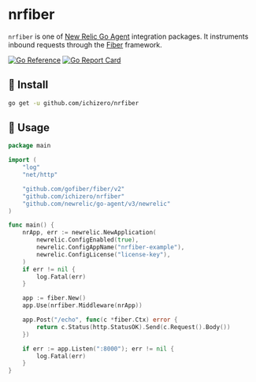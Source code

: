 # nrfiber

`nrfiber` is one of [New Relic Go Agent](https://github.com/newrelic/go-agent) integration packages.
It instruments inbound requests through the [Fiber](https://gofiber.io/) framework.

[![Go Reference](https://pkg.go.dev/badge/github.com/ichizero/nrfiber.svg)](https://pkg.go.dev/github.com/ichizero/nrfiber)
[![Go Report Card](https://goreportcard.com/badge/github.com/ichizero/nrfiber)](https://goreportcard.com/report/github.com/ichizero/nrfiber)

## 🚀 Install

```bash
go get -u github.com/ichizero/nrfiber
```

## 🧐 Usage

```go
package main

import (
	"log"
	"net/http"

	"github.com/gofiber/fiber/v2"
	"github.com/ichizero/nrfiber"
	"github.com/newrelic/go-agent/v3/newrelic"
)

func main() {
	nrApp, err := newrelic.NewApplication(
		newrelic.ConfigEnabled(true),
		newrelic.ConfigAppName("nrfiber-example"),
		newrelic.ConfigLicense("license-key"),
	)
	if err != nil {
		log.Fatal(err)
	}

	app := fiber.New()
	app.Use(nrfiber.Middleware(nrApp))

	app.Post("/echo", func(c *fiber.Ctx) error {
		return c.Status(http.StatusOK).Send(c.Request().Body())
	})

	if err := app.Listen(":8000"); err != nil {
		log.Fatal(err)
	}
}
```
